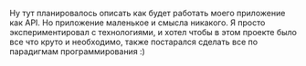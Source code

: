 Ну тут планировалось описать как будет работать моего приложение как API. Но приложение маленькое и смысла никакого. Я просто экспериментировал с технологиями, и хотел чтобы в этом проекте было все что круто и необходимо, также постарался сделать все по парадигмам программирования
:)